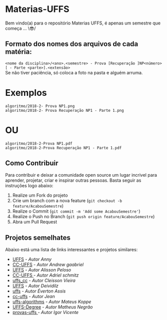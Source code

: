 # Materias-UFFS

Bem vindo(a) para o repositório Materias UFFS, é apenas um semestre que começa ... \😎/



## Formato dos nomes dos arquivos de cada matéria:  
`<nome da disciplina>/<ano>.<semestre> - Prova [Recuperação ]NP<número>[ - Parte <parte>].<extensão>`  
Se não tiver paciência, só coloca a foto na pasta e alguém arruma.  
  
Exemplos
====
`algoritmo/2018-2- Prova NP1.png`  
`algoritmo/2018-2- Prova Recuperação NP1 - Parte 1.png`

OU
====
`algoritmo/2018-2-Prova NP1.pdf`  
`algoritmo/2018-2-Prova Recuperação NP1 - Parte 1.pdf`


## Como Contribuir

Para contribuir e deixar a comunidade open source um lugar incrivel para aprender, projetar, criar e inspirar outras pessoas. Basta seguir as instruções logo abaixo:

1. Realize um Fork do projeto
2. Crie um branch com a nova feature (`git checkout -b feature/AcabouSemestre`)
3. Realize o Commit (`git commit -m 'Add some AcabouSemestre'`)
4. Realize o Push no Branch (`git push origin feature/AcabouSemestre`)
5. Abra um Pull Request



## Projetos semelhates

Abaixo está uma lista de links interessantes e projetos similares:

* [UFFS](https://github.com/annnyc/UFFS) - *Autor Anny*
* [CC-UFFS](https://github.com/Andrewgaabriel/CC-UFFS) - *Autor Andrew gaabriel*
* [UFFS](https://github.com/alissonpeloso/UFFS) - *Autor Alisson Peloso*
* [CC-UFFS ](https://github.com/adrielschmitz/CC-UFFS) - *Autor Adriel schmitz*
* [uffs_cc](https://github.com/CleissonVieira/uffs_cc) - *Autor Cleisson Vieira*
* [UFFS](https://github.com/deividilz/UFFS/tree/main/Trabalhos%20antigos) - *Autor Deividilz*
* [uffs](https://github.com/eassisv/uffs) - *Autor Éverton Assis*
* [cc-uffs](https://github.com/jeanchilger/cc-uffs) - *Autor Jean*
* [uffs-algorithms](https://github.com/mateusKoppe/uffs-algorithms) - *Autor Mateus Koppe*
* [UFFS-Degree](https://github.com/MaNegrao/UFFS-Degree) - *Autor Matheus Negrão*
* [provas-uffs ](https://github.com/oldigor/provas-uffs) - *Autor Igor Vicente*
